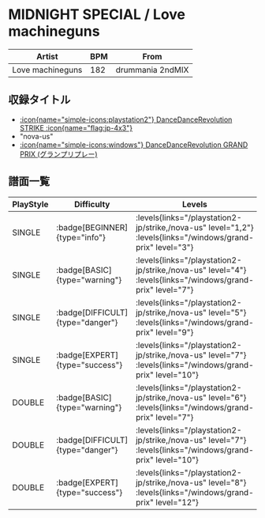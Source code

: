 # MIDNIGHT SPECIAL / Love machineguns

|Artist|BPM|From|
|------|---|----|
|Love machineguns|182|drummania 2ndMIX|

## 収録タイトル

- [:icon{name="simple-icons:playstation2"} DanceDanceRevolution STRIKE :icon{name="flag:jp-4x3"}](/playstation2-jp/strike)
- "nova-us"
- [:icon{name="simple-icons:windows"} DanceDanceRevolution GRAND PRIX (グランプリプレー)](/windows/grand-prix)

## 譜面一覧

|PlayStyle|Difficulty|Levels|Notes|Movie|
|---------|----------|------|-----|-----|
|SINGLE| :badge[BEGINNER]{type="info"}| :levels{links="/playstation2-jp/strike,/nova-us" level="1,2"} :levels{links="/windows/grand-prix" level="3"}|101/12||
|SINGLE| :badge[BASIC]{type="warning"}| :levels{links="/playstation2-jp/strike,/nova-us" level="4"} :levels{links="/windows/grand-prix" level="7"}|144/21||
|SINGLE| :badge[DIFFICULT]{type="danger"}| :levels{links="/playstation2-jp/strike,/nova-us" level="5"} :levels{links="/windows/grand-prix" level="9"}|236/11||
|SINGLE| :badge[EXPERT]{type="success"}| :levels{links="/playstation2-jp/strike,/nova-us" level="7"} :levels{links="/windows/grand-prix" level="10"}|267/14||
|DOUBLE| :badge[BASIC]{type="warning"}| :levels{links="/playstation2-jp/strike,/nova-us" level="6"} :levels{links="/windows/grand-prix" level="7"}|190/3||
|DOUBLE| :badge[DIFFICULT]{type="danger"}| :levels{links="/playstation2-jp/strike,/nova-us" level="7"} :levels{links="/windows/grand-prix" level="10"}|244/11||
|DOUBLE| :badge[EXPERT]{type="success"}| :levels{links="/playstation2-jp/strike,/nova-us" level="8"} :levels{links="/windows/grand-prix" level="12"}|274/8||
